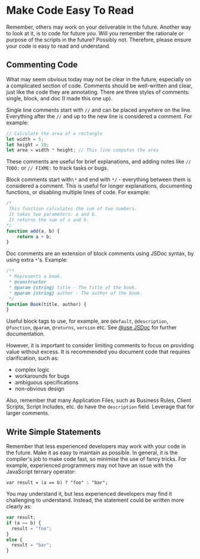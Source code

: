 # Make Code Easy To Read

Remember, others may work on your deliverable in the future. Another way to look at it, is to code for future you. Will you remember the rationale or purpose of the scripts in the future? Possibly not. Therefore, please ensure your code is easy to read and understand. 

## Commenting Code

What may seem obvious today may not be clear in the future, especially on a complicated section of code. Comments should be well-written and clear, just like the code they are annotating. There are three styles of comments: single, block, and doc (I made this one up).

Single line comments start with `//` and can be placed anywhere on the line. Everything after the `//` and up to the new line is considered a comment. For example:

```javascript
// Calculate the area of a rectangle
let width = 5;
let height = 10;
let area = width * height; // This line computes the area   
```

These comments are useful for brief explanations, and adding notes like `// TODO:` or `// FIXME:` to track tasks or bugs.

Block comments start with`\*` and end with `*/` - everything between them is considered a comment. This is useful for longer explanations, documenting functions, or disabling multiple lines of code. For example:

```javascript
/*
 This function calculates the sum of two numbers.
 It takes two parameters: a and b.
 It returns the sum of a and b.
*/
function add(a, b) {
    return a + b;
}
```

Doc comments are an extension of block comments using JSDoc syntax, by using extra `*`'s. Example:

```javascript
/**
 * Represents a book.
 * @constructor
 * @param {string} title - The title of the book.
 * @param {string} author - The author of the book.
 */
function Book(title, author) {
}
```

Useful block tags to use, for example, are `@default`, `@description`, `@function`, `@param`,  `@returns`, `version` etc. See [@use JSDoc](https://jsdoc.app/) for further documentation.

However, it is important to consider limiting comments to focus on providing value without excess. It is recommended you document code that requires clarification, such as:

- complex logic
- workarounds for bugs
- ambiguous specifications
- non-obvious design

Also, remember that many Application Files, such as Business Rules, Client Scripts, Script Includes, etc. do have the `description` field. Leverage that for larger comments.

## Write Simple Statements

Remember that less experienced developers may work with your code in the future. Make it as easy to maintain as possible. In general, it is the compiler\'s job to make code fast, so minimise the use of fancy tricks. For example, experienced programmers may not have an issue with the JavaScript ternary operator:

`var result = (a == b) ? "foo" : "bar";`

You may understand it, but less experienced developers may find it challenging to understand. Instead, the statement could be written more clearly as:

```javascript
var result;
if (a == b) {
  result = "foo";
}
else {
  result = "bar";
}
```


